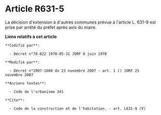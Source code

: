 # Article R631-5

La décision d'extension à d'autres communes prévue à l'article L. 631-9 est prise par arrêté du préfet après avis du maire.

**Liens relatifs à cet article**

	**Codifié par**:

	  - Décret n°78-622 1978-05-31 JORF 8 juin 1978

	**Modifié par**:

	  - Décret n°2007-1660 du 23 novembre 2007 - art. 1 () JORF 25 novembre 2007

	**Anciens textes**:

	  - Code de l'urbanisme 341

	**Cite**:

	  - Code de la construction et de l'habitation. - art. L631-9 (V)
